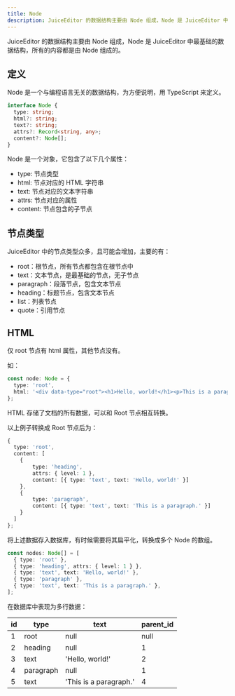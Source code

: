 ```yaml
---
title: Node
description: JuiceEditor 的数据结构主要由 Node 组成，Node 是 JuiceEditor 中最基础的数据结构，所有的内容都是由 Node 组成的。
---
```


JuiceEditor 的数据结构主要由 Node 组成，Node 是 JuiceEditor 中最基础的数据结构，所有的内容都是由 Node 组成的。

## 定义

Node 是一个与编程语言无关的数据结构，为方便说明，用 TypeScript 来定义。

```ts
interface Node {
  type: string;
  html?: string;
  text?: string;
  attrs?: Record<string, any>;
  content?: Node[];
}
```

Node 是一个对象，它包含了以下几个属性：

- type: 节点类型
- html: 节点对应的 HTML 字符串
- text: 节点对应的文本字符串
- attrs: 节点对应的属性
- content: 节点包含的子节点

## 节点类型

JuiceEditor 中的节点类型众多，且可能会增加，主要的有：

- root：根节点，所有节点都包含在根节点中
- text：文本节点，是最基础的节点，无子节点
- paragraph：段落节点，包含文本节点
- heading：标题节点，包含文本节点
- list：列表节点
- quote：引用节点

## HTML

仅 root 节点有 html 属性，其他节点没有。

如：

```ts
const node: Node = {
  type: 'root',
  html: '<div data-type="root"><h1>Hello, world!</h1><p>This is a paragraph.</p></div>',
};
```

HTML 存储了文档的所有数据，可以和 Root 节点相互转换。

以上例子转换成 Root 节点后为：

```ts
{
  type: 'root',
  content: [
    {
        type: 'heading',
        attrs: { level: 1 },
        content: [{ type: 'text', text: 'Hello, world!' }]
    },
    {
        type: 'paragraph',
        content: [{ type: 'text', text: 'This is a paragraph.' }]
    }
  ]
};
```

将上述数据存入数据库，有时候需要将其扁平化，转换成多个 Node 的数组。

```ts
const nodes: Node[] = [
  { type: 'root' },
  { type: 'heading', attrs: { level: 1 } },
  { type: 'text', text: 'Hello, world!' },
  { type: 'paragraph' },
  { type: 'text', text: 'This is a paragraph.' },
];
```

在数据库中表现为多行数据：

| id  | type      | text                   | parent_id |
| --- | --------- | ---------------------- | --------- |
| 1   | root      | null                   | null      |
| 2   | heading   | null                   | 1         |
| 3   | text      | 'Hello, world!'        | 2         |
| 4   | paragraph | null                   | 1         |
| 5   | text      | 'This is a paragraph.' | 4         |
